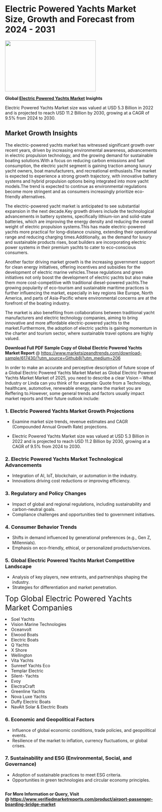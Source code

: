<H1>Electric Powered Yachts Market Size, Growth and Forecast from 2024 - 2031</H1><img class="aligncenter size-medium wp-image-584254" src="https://thirdeyenews.in/wp-content/uploads/2024/09/Global-Market-Research-300x168.jpeg" alt="" width="300" height="168" /><p><strong>Global&nbsp;<a href="https://www.marketsizeandtrends.com/download-sample/617430/?utm_source=Github8j?utm_medium=206">Electric Powered Yachts Market</a> Insights</strong></p><p>Electric Powered Yachts Market size was valued at USD 5.3 Billion in 2022 and is projected to reach USD 11.2 Billion by 2030, growing at a CAGR of 9.5% from 2024 to 2030.</p><p><h2>Market Growth Insights</h2> <p>The electric-powered yachts market has witnessed significant growth over recent years, driven by increasing environmental awareness, advancements in electric propulsion technology, and the growing demand for sustainable boating solutions.With a focus on reducing carbon emissions and fuel consumption, the electric yacht segment is gaining traction among luxury yacht owners, boat manufacturers, and recreational enthusiasts.The market is expected to experience a strong growth trajectory, with innovative battery systems and hybrid propulsion options being integrated into more yacht models.The trend is expected to continue as environmental regulations become more stringent and as consumers increasingly prioritize eco-friendly alternatives.</p> <p>The electric-powered yacht market is anticipated to see substantial expansion in the next decade.Key growth drivers include the technological advancements in battery systems, specifically lithium-ion and solid-state batteries, which are improving the energy density and reducing the overall weight of electric propulsion systems.This has made electric-powered yachts more practical for long-distance cruising, extending their operational range and reducing charging times.Additionally, as the demand for luxury and sustainable products rises, boat builders are incorporating electric power systems in their premium yachts to cater to eco-conscious consumers.</p> <p>Another factor driving market growth is the increasing government support for clean energy initiatives, offering incentives and subsidies for the development of electric marine vehicles.These regulations and green initiatives not only boost the development of electric yachts but also make them more cost-competitive with traditional diesel-powered yachts.The growing popularity of eco-tourism and sustainable maritime practices is further influencing the market, especially in key regions like Europe, North America, and parts of Asia-Pacific where environmental concerns are at the forefront of the boating industry.</p> <p>The market is also benefiting from collaborations between traditional yacht manufacturers and electric technology companies, aiming to bring innovative and more affordable electric-powered yachts to the market.Furthermore, the adoption of electric yachts is gaining momentum in the charter and tourism sector, where sustainable travel options are highly valued.</p> <p><span class=""><strong>Download Full PDF Sample Copy of Global Electric Powered Yachts Market Report</strong> @ <a href="https://www.marketsizeandtrends.com/download-sample/617430/?utm_source=Github8j?utm_medium=206" target="_blank">https://www.marketsizeandtrends.com/download-sample/617430/?utm_source=Github8j?utm_medium=206</a></span></p><p>In order to make an accurate and perceptive description of future scope of a Global&nbsp;Electric Powered Yachts Market Market as Global&nbsp;Electric Powered Yachts Market Market of 2025, you need to describe a clear Vision &ndash; What Industry or Linda can you think of for example: Quote from a Technology, healthcare, automotive, renewable energy, name the market you are Reffering to.However, some general trends and factors usually impact market reports and their future outlook include:</p><h3>1.&nbsp;<strong>Electric Powered Yachts Market Growth Projections</strong></h3><ul><li>Examine market size trends, revenue estimates and CAGR (Compounded Annual Growth Rate) projections.</li><li><p>Electric Powered Yachts Market size was valued at USD 5.3 Billion in 2022 and is projected to reach USD 11.2 Billion by 2030, growing at a CAGR of 9.5% from 2024 to 2030.</p></li></ul><h3>2.&nbsp;<strong>Electric Powered Yachts Market Technological Advancements</strong></h3><ul><li>Integration of AI, IoT, blockchain, or automation in the industry.</li><li>Innovations driving cost reductions or improving efficiency.</li></ul><h3>3.&nbsp;<strong>Regulatory and Policy Changes</strong></h3><ul><li>Impact of global and regional regulations, including sustainability and carbon-neutral goals.</li><li>Compliance challenges and opportunities tied to government initiatives.</li></ul><h3>4.&nbsp;<strong>Consumer Behavior Trends</strong></h3><ul><li>Shifts in demand influenced by generational preferences (e.g., Gen Z, Millennials).</li><li>Emphasis on eco-friendly, ethical, or personalized products/services.</li></ul><h3>5.&nbsp;<strong>Global Electric Powered Yachts Market Competitive Landscape</strong></h3><ul><li>Analysis of key players, new entrants, and partnerships shaping the industry.</li><li>Strategies for differentiation and market penetration.</li></ul><p data-pm-slice="1 1 []"><span style="color: inherit; font-family: inherit; font-size: 25px;">Top Global Electric Powered Yachts Market Companies</span></p><div class="" data-test-id=""><p><li>Soel Yachts</li><li> Vision Marine Technologies</li><li> Oceanvolt</li><li> Elwood Boats</li><li> Electric Boats</li><li> Q Yachts</li><li> X Shore</li><li> Wellington</li><li> Vita Yachts</li><li> Sunreef Yachts Eco</li><li> Templar Electric</li><li> Silent- Yachts</li><li> Evoy</li><li> ElectraCraft</li><li> Greenline Yachts</li><li> Nova Luxe Yachts</li><li> Duffy Electric Boats</li><li> NavAlt Solar & Electric Boats</li></p></div><h3>6.&nbsp;<strong>Economic and Geopolitical Factors</strong></h3><ul><li>Influence of global economic conditions, trade policies, and geopolitical events.</li><li>Resilience of the market to inflation, currency fluctuations, or global crises.</li></ul><h3>7.&nbsp;<strong>Sustainability and ESG (Environmental, Social, and Governance)</strong></h3><ul><li>Adoption of sustainable practices to meet ESG criteria.</li><li>Opportunities in green technologies and circular economy principles.</li></ul><h2><strong style="font-size: 14px;">For More Information or Query, Visit @&nbsp;</strong><a style="background-color: #ffffff; font-size: 14px;" href="https://www.marketsizeandtrends.com/report/electric-powered-yachts-market/" target="_blank">https://www.verifiedmarketreports.com/product/airport-passenger-boarding-bridge-market</a></h2>